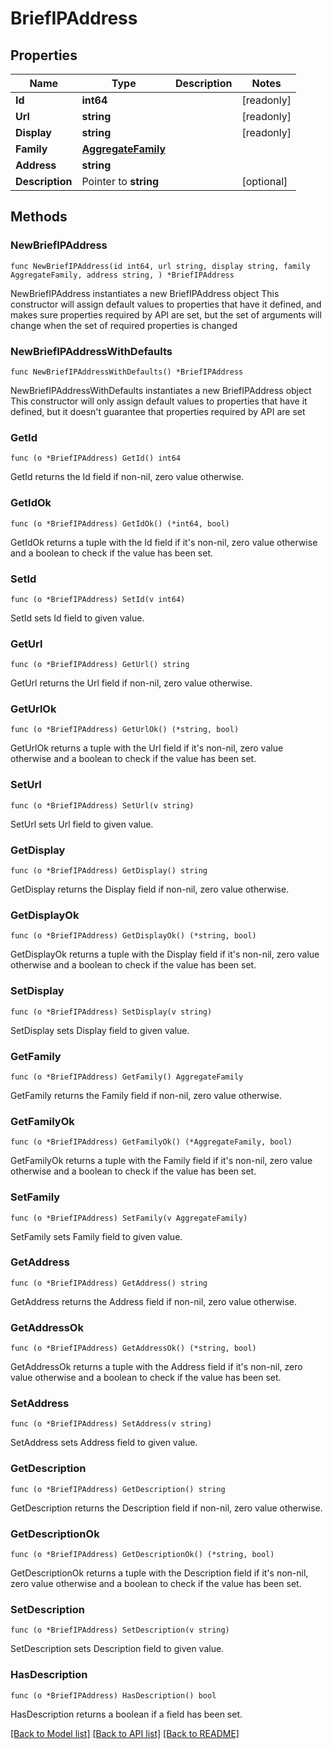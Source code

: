 # BriefIPAddress

## Properties

Name | Type | Description | Notes
------------ | ------------- | ------------- | -------------
**Id** | **int64** |  | [readonly] 
**Url** | **string** |  | [readonly] 
**Display** | **string** |  | [readonly] 
**Family** | [**AggregateFamily**](AggregateFamily.md) |  | 
**Address** | **string** |  | 
**Description** | Pointer to **string** |  | [optional] 

## Methods

### NewBriefIPAddress

`func NewBriefIPAddress(id int64, url string, display string, family AggregateFamily, address string, ) *BriefIPAddress`

NewBriefIPAddress instantiates a new BriefIPAddress object
This constructor will assign default values to properties that have it defined,
and makes sure properties required by API are set, but the set of arguments
will change when the set of required properties is changed

### NewBriefIPAddressWithDefaults

`func NewBriefIPAddressWithDefaults() *BriefIPAddress`

NewBriefIPAddressWithDefaults instantiates a new BriefIPAddress object
This constructor will only assign default values to properties that have it defined,
but it doesn't guarantee that properties required by API are set

### GetId

`func (o *BriefIPAddress) GetId() int64`

GetId returns the Id field if non-nil, zero value otherwise.

### GetIdOk

`func (o *BriefIPAddress) GetIdOk() (*int64, bool)`

GetIdOk returns a tuple with the Id field if it's non-nil, zero value otherwise
and a boolean to check if the value has been set.

### SetId

`func (o *BriefIPAddress) SetId(v int64)`

SetId sets Id field to given value.


### GetUrl

`func (o *BriefIPAddress) GetUrl() string`

GetUrl returns the Url field if non-nil, zero value otherwise.

### GetUrlOk

`func (o *BriefIPAddress) GetUrlOk() (*string, bool)`

GetUrlOk returns a tuple with the Url field if it's non-nil, zero value otherwise
and a boolean to check if the value has been set.

### SetUrl

`func (o *BriefIPAddress) SetUrl(v string)`

SetUrl sets Url field to given value.


### GetDisplay

`func (o *BriefIPAddress) GetDisplay() string`

GetDisplay returns the Display field if non-nil, zero value otherwise.

### GetDisplayOk

`func (o *BriefIPAddress) GetDisplayOk() (*string, bool)`

GetDisplayOk returns a tuple with the Display field if it's non-nil, zero value otherwise
and a boolean to check if the value has been set.

### SetDisplay

`func (o *BriefIPAddress) SetDisplay(v string)`

SetDisplay sets Display field to given value.


### GetFamily

`func (o *BriefIPAddress) GetFamily() AggregateFamily`

GetFamily returns the Family field if non-nil, zero value otherwise.

### GetFamilyOk

`func (o *BriefIPAddress) GetFamilyOk() (*AggregateFamily, bool)`

GetFamilyOk returns a tuple with the Family field if it's non-nil, zero value otherwise
and a boolean to check if the value has been set.

### SetFamily

`func (o *BriefIPAddress) SetFamily(v AggregateFamily)`

SetFamily sets Family field to given value.


### GetAddress

`func (o *BriefIPAddress) GetAddress() string`

GetAddress returns the Address field if non-nil, zero value otherwise.

### GetAddressOk

`func (o *BriefIPAddress) GetAddressOk() (*string, bool)`

GetAddressOk returns a tuple with the Address field if it's non-nil, zero value otherwise
and a boolean to check if the value has been set.

### SetAddress

`func (o *BriefIPAddress) SetAddress(v string)`

SetAddress sets Address field to given value.


### GetDescription

`func (o *BriefIPAddress) GetDescription() string`

GetDescription returns the Description field if non-nil, zero value otherwise.

### GetDescriptionOk

`func (o *BriefIPAddress) GetDescriptionOk() (*string, bool)`

GetDescriptionOk returns a tuple with the Description field if it's non-nil, zero value otherwise
and a boolean to check if the value has been set.

### SetDescription

`func (o *BriefIPAddress) SetDescription(v string)`

SetDescription sets Description field to given value.

### HasDescription

`func (o *BriefIPAddress) HasDescription() bool`

HasDescription returns a boolean if a field has been set.


[[Back to Model list]](../README.md#documentation-for-models) [[Back to API list]](../README.md#documentation-for-api-endpoints) [[Back to README]](../README.md)


